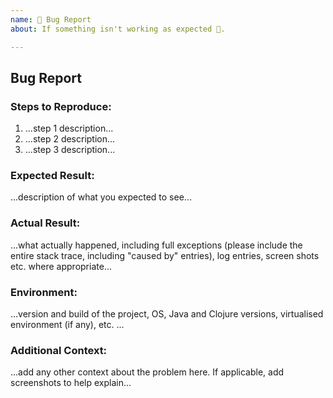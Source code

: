 ```yaml
---
name: 🐛 Bug Report
about: If something isn't working as expected 🤔.

---
```


## Bug Report

### Steps to Reproduce:
 1. ...step 1 description...
 2. ...step 2 description...
 3. ...step 3 description...

### Expected Result:
...description of what you expected to see...

### Actual Result:
...what actually happened, including full exceptions (please include the entire stack trace, including "caused by" entries), log entries, screen shots etc. where appropriate...

### Environment:
...version and build of the project, OS, Java and Clojure versions, virtualised environment (if any), etc. ...

### Additional Context:
...add any other context about the problem here. If applicable, add screenshots to help explain...
